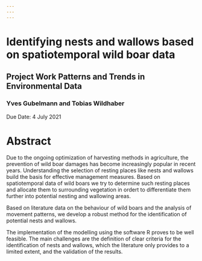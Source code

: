 ```yaml
---
---
---
```


# Identifying nests and wallows based on spatiotemporal wild boar data

## Project Work Patterns and Trends in Environmental Data

### Yves Gubelmann and Tobias Wildhaber

Due Date: 4 July 2021

# Abstract

Due to the ongoing optimization of harvesting methods in agriculture, the prevention of wild boar damages has become increasingly popular in recent years. Understanding the selection of resting places like nests and wallows build the basis for effective management measures. Based on spatiotemporal data of wild boars we try to determine such resting places and allocate them to surrounding vegetation in ordert to differentiate them further into potential nesting and wallowing areas.

Based on literature data on the behaviour of wild boars and the analysis of movement patterns, we develop a robust method for the identification of potential nests and wallows.

The implementation of the modelling using the software R proves to be well feasible. The main challenges are the definition of clear criteria for the identification of nests and wallows, which the literature only provides to a limited extent, and the validation of the results.
